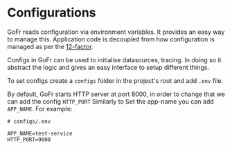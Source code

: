 # Configurations

GoFr reads configuration via environment variables. It provides an easy way to manage this. Application code is decoupled from how configuration is managed as per the [12-factor](https://12factor.net/config).

Configs in GoFr can be used to initialise datasources, tracing. In doing so it abstract the logic and gives an easy interface to setup different things.

To set configs create a `configs` folder in the project's root and add `.env` file.

By default, GoFr starts HTTP server at port 8000, in order to change that we can add the config `HTTP_PORT`
Similarly to Set the app-name you can add `APP_NAME`. For example:

```dotenv
# configs/.env

APP_NAME=test-service
HTTP_PORT=9000
```

